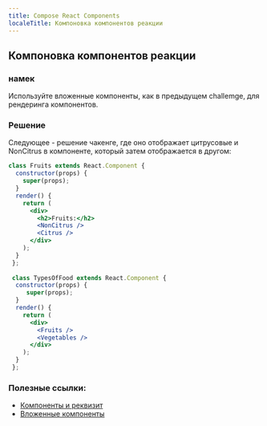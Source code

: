 ```yaml
---
title: Compose React Components
localeTitle: Компоновка компонентов реакции
---
```

## Компоновка компонентов реакции

### намек

Используйте вложенные компоненты, как в предыдущем challemge, для рендеринга компонентов.

### Решение

Следующее - решение чакенге, где оно отображает цитрусовые и NonCitrus в компоненте, который затем отображается в другом:

```jsx
class Fruits extends React.Component { 
  constructor(props) { 
    super(props); 
  } 
  render() { 
    return ( 
      <div> 
        <h2>Fruits:</h2> 
        <NonCitrus /> 
        <Citrus /> 
      </div> 
    ); 
  } 
 }; 
 
 class TypesOfFood extends React.Component { 
  constructor(props) { 
     super(props); 
  } 
  render() { 
    return ( 
      <div> 
        <Fruits /> 
        <Vegetables /> 
      </div> 
    ); 
  } 
 }; 
```

### Полезные ссылки:

*   [Компоненты и реквизит](https://reactjs.org/docs/components-and-props.html)
*   [Вложенные компоненты](http://www.reactjstutorial.net/nested-components.html)